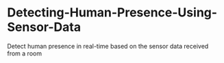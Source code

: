 # Detecting-Human-Presence-Using-Sensor-Data
Detect human presence in real-time based on the sensor data received from a room
